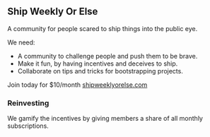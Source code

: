 ## Ship Weekly Or Else

A community for people scared to ship things into the public eye.

We need:

- A community to challenge people and push them to be brave.
- Make it fun, by having incentives and deceives to ship.
- Collaborate on tips and tricks for bootstrapping projects.

Join today for $10/month [shipweeklyorelse.com](https://shipweeklyorelse.com)

### Reinvesting

We gamify the incentives by giving members a share of all monthly subscriptions.
